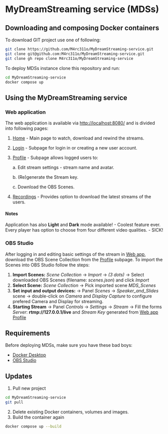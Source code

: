 # MyDreamStreaming service (MDSs)
## Downloading and composing Docker containers 
To download GIT project use one of following:
```sh
git clone https://github.com/M4rc311o/MyDreamStreaming-service.git
git clone git@github.com:M4rc311o/MyDreamStreaming-service.git
git clone gh repo clone M4rc311o/MyDreamStreaming-service
```
To deploy MDSs instance clone this repository and run:
```sh
cd MyDreamStreaming-service
docker compose up
```
## Using the MyDreamStreaming service
### Web application 
The web application is available via [http://localhost:8080/](http://localhost:8080/) and is divided into following pages:
1. [Home](http://localhost:8080/home) - Main page to watch, download and rewind the streams.  
2. [Login](http://localhost:8080/login) - Subpage for login in or creating a new user account.
3. [Profile](http://localhost:8080/profile) - Subpage allows logged users to:

      a. Edit stream settings - stream name and avatar.
   
      b. (Re)generate the Stream key.
   
      c. Download the OBS Scenes. 
5. [Recordings](http://localhost:8080/rec) - Provides option to download the latest streams of the users.
#### Notes   
Application has also **Light** and **Dark** mode available! - Coolest feature ever. 
Every player has option to choose from four different video qualities. - SICK!


### OBS Studio
After logging in and editing basic settings of the stream in [Web app](#Web-application), download the OBS Scene Collection from the [Profile](http://localhost:8080/profile) subpage.
To import the Scenes into OBS Studio follow the steps:
1) **Import Scenes:** *Scene Collection* -> *Import* -> *(3 dots)* -> Select downloaded OBS Scenes (filename: *scenes.json*) and click *Import*
2) **Select Scene:** *Scene Collection* -> Pick imported scene *MDS_Scenes*
3) **Set input and output devices:** -> Panel *Scenes* -> *Speaker_and_Slides* scene -> double-click on *Camera* and *Display Capture* to configure prefered Camera and Display for streaming.
4) **Starting Stream** -> Panel *Controls* -> *Settings* -> *Stream* -> Fill the forms *Server*: **rtmp://127.0.0.1/live** and *Stream Key* generated from [Web app Profile](http://localhost:8080/profile) 
 
## Requirements
Before deploying MDSs, make sure you have these bad boys:
- [Docker Desktop](https://www.docker.com/products/docker-desktop/)
- [OBS Studio](https://obsproject.com/download)

## Updates
1. Pull new project
```sh
cd MyDreamStreaming-service
git pull 
```
2. Delete existing Docker containers, volumes and images.
3. Build the container again
```sh
docker compose up --build
```
